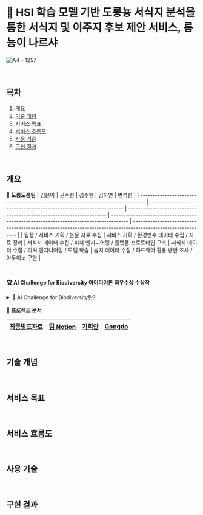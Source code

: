
# 🦎 HSI 학습 모델 기반 도롱뇽 서식지 분석을 통한 서식지 및 이주지 후보 제안 서비스, 롱뇽이 나르샤 

![A4 - 1257](https://github.com/user-attachments/assets/dcac4b4e-9676-474e-88e8-c9c45c6a7162)


<br>

## 목차

1. [개요](#개요)
2. [기술 개념](기술-개념)
3. [서비스 목표](#서비스-목표)
4. [서비스 흐름도](#서비스-흐름도)
5. [사용 기술](#사용-기술)
6. [구현 결과](#구현-결과)

 <br>

## 개요
**🦎 도롱도롱팀**
| 김은아 | 권수현 | 김수현 | 김하연 | 변석현 | 
| -------------------------------------------------------------------------------- | ------------------------------------------------------------------- | --------------------------------------------------------------------- | ------------------------------------------------------------------------------------- | ------------------------------------------------------------------------------------------------------------ |
| 팀장 / 서비스 기획 / 논문 자료 수집 | 서비스 기획 / 환경변수 데이터 수집 / 자료 정리 | 서식지 데이터 수집 / 피처 엔지니어링 / 플랫폼 프로토타입 구축 | 서식지 데이터 수집 / 피처 엔지니어링 / 모델 학습 | 습지 데이터 수집 / 하드웨어 활용 방안 조사 / 아두이노 구현 | 


  <br>

**🏆 AI Challenge for Biodiversity 아이디어톤 최우수상 수상작**

<details>
  <summary>
    📌 AI Challenge for Biodiversity란?
  </summary>
  
  - AI, Big Data, 그리고 환경에 관심 있는 청년과 함께, 기후변화에 대응하고 생물다양성을 보존하기 위한 아이디어를 탐구하는 프로그램입니다.
  - AI, Big Data, 환경과 생물다양성에 관한 기초교육을 수강하고, AI 및 클라우드 데이터를 분석•활용하여 생물다양성 보전 아이디어를 제안하는 AI•Big Data 솔루션 아이디어톤입니다.
  - 본 프로그램은 마이크로소프트•SK하이닉스•(재)숲과나눔이 협력하여 진행하는 <생물다양성 프로젝트> 중 ‘디지털 그린 인재양성’ 사업의 일환으로 개설되었습니다.
![image](https://github.com/user-attachments/assets/4aeb55bb-3f32-46e6-bb9d-675da41707ec)

</details>

**📁 프로젝트 문서**

| [최종발표자료](https://www.gongdo.kr/play/PsGQT8JjeCYycULNY7WI?t=co&p=KPFyUS65b5qzZHauDEqm) | [팀 Notion](https://sincere-tadpole-ecb.notion.site/70e88a4f39d34a9095fccbf26f51708c?pvs=4) | [기획안](https://sincere-tadpole-ecb.notion.site/5b9a4d16cf1a4591b04d992e1370b685?pvs=4) | [Gongdo](https://www.gongdo.kr/class/RiZEhrpzm2rxNBns5o5G) |
| --------------------- | --------------------- | --------------------- | --------------------- |
  

 <br>
 
## 기술 개념

 <br>

## 서비스 목표

 <br>

## 서비스 흐름도

 <br>

## 사용 기술


 <br>
 
## 구현 결과




